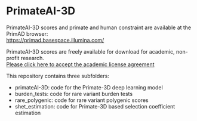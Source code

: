 # PrimateAI-3D

PrimateAI-3D scores and primate and human constraint are available at the PrimAD browser:  
https://primad.basespace.illumina.com/


PrimateAI-3D scores are freely available for download for academic, non-profit research.  
[Please click here to accept the academic license agreement](https://illumina2.na1.adobesign.com/public/esignWidget?wid=CBFCIBAA3AAABLblqZhDaZSRjhLd-Jumb12j-ihAbO0vBakcvXgS2MpkFnF_VJXWW4J_DBF5yDTCzOQJ8zrU*)


This repository contains three subfolders:
 - primateAI-3D: code for the Primate-3D deep learning model
 - burden_tests: code for rare variant burden tests
 - rare_polygenic: code for rare variant polygenic scores
 - shet_estimation: code for Primate-3D based selection coefficient estimation




